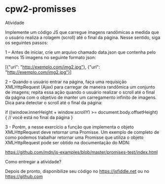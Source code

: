 # cpw2-promisses
Atividade

Implemente um código JS que carregue imagens randômicas a medida que o usuário realiza a rolagem (scroll) até o final da página. Nesse sentido, siga os seguintes passos:

1 – Antes de iniciar, crie um arquivo chamado data.json que contenha pelo menos 15 imagens no seguinte formato json: 

[{"url": "http://exemplo.com/img2.jpg"}, {"url": "http://exemplo.com/img2.jpg"}]

2 – Quando o usuário entrar na página, faça uma requisição XMLHttpRequest (Ajax) para carregar de maneira randômica um conjunto de imagens; repita essa ação quando o usuário realizar o scroll até o final da página  com o objetivo de manter um carregamento infinito de imagens. Dica para detectar o scroll até o final da página:

if ((window.innerHeight + window.scrollY) >= document.body.offsetHeight) {
// você está no final da página
}

3 - Porém, a nesse exercício a função que implementa o objeto XMLHttpRequest deve retornar uma Promisse. Um exemplo de completo de como podemos trabalhar retornar uma Promisse que utiliza o objeto XMLHttpRequest pode ser obtido na documentação do MDN:

https://github.com/mdn/js-examples/blob/master/promises-test/index.html

Como entregar a atividade?

Depois de pronto, disponibilize seu código no https://jsfiddle.net ou no https://github.com